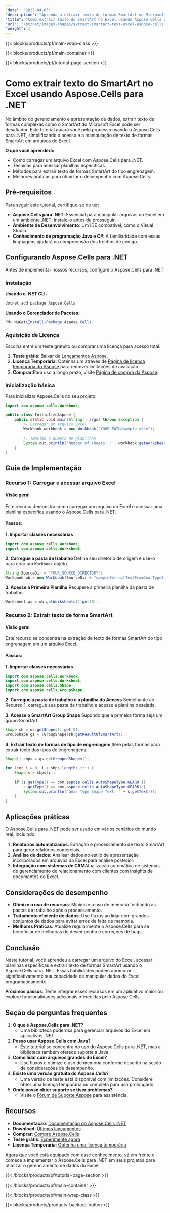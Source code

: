 ```yaml
---
"date": "2025-04-05"
"description": "Aprenda a extrair texto de formas SmartArt no Microsoft Excel programaticamente usando o Aspose.Cells para .NET. Este guia aborda o carregamento de arquivos, o acesso a planilhas e a otimização de desempenho."
"title": "Como extrair texto do SmartArt no Excel usando Aspose.Cells para .NET"
"url": "/pt/net/images-shapes/extract-smartart-text-excel-aspose-cells-net/"
"weight": 1
---
```


{{< blocks/products/pf/main-wrap-class >}}

{{< blocks/products/pf/main-container >}}

{{< blocks/products/pf/tutorial-page-section >}}


# Como extrair texto do SmartArt no Excel usando Aspose.Cells para .NET

No âmbito do gerenciamento e apresentação de dados, extrair texto de formas complexas como o SmartArt do Microsoft Excel pode ser desafiador. Este tutorial guiará você pelo processo usando o Aspose.Cells para .NET, simplificando o acesso e a manipulação de texto de formas SmartArt em arquivos do Excel.

**O que você aprenderá:**
- Como carregar um arquivo Excel com Aspose.Cells para .NET.
- Técnicas para acessar planilhas específicas.
- Métodos para extrair texto de formas SmartArt do tipo engrenagem.
- Melhores práticas para otimizar o desempenho com Aspose.Cells.

## Pré-requisitos

Para seguir este tutorial, certifique-se de ter:
- **Aspose.Cells para .NET**: Essencial para manipular arquivos do Excel em um ambiente .NET. Instale-o antes de prosseguir.
- **Ambiente de Desenvolvimento**: Um IDE compatível, como o Visual Studio.
- **Conhecimento de programação Java e C#**: A familiaridade com essas linguagens ajudará na compreensão dos trechos de código.

## Configurando Aspose.Cells para .NET
Antes de implementar nossos recursos, configure o Aspose.Cells para .NET:

### Instalação
**Usando o .NET CLI:**
```bash
dotnet add package Aspose.Cells
```
**Usando o Gerenciador de Pacotes:**
```powershell
PM> NuGet\Install-Package Aspose.Cells
```

### Aquisição de Licença
Escolha entre um teste gratuito ou comprar uma licença para acesso total:
1. **Teste grátis**: Baixar de [Lançamentos Aspose](https://releases.aspose.com/cells/net/).
2. **Licença Temporária**: Obtenha um através de [Página de licença temporária do Aspose](https://purchase.aspose.com/temporary-license/) para remover limitações de avaliação.
3. **Comprar**:Para uso a longo prazo, visite [Página de compra da Aspose](https://purchase.aspose.com/buy).

### Inicialização básica
Para inicializar Aspose.Cells no seu projeto:
```java
import com.aspose.cells.Workbook;

public class InitializeAspose {
    public static void main(String[] args) throws Exception {
        // Carregar um arquivo Excel
        Workbook workbook = new Workbook("YOUR_PATH/sample.xlsx");
        
        // Imprima o número de planilhas
        System.out.println("Number of sheets: " + workbook.getWorksheets().getCount());
    }
}
```

## Guia de Implementação

### Recurso 1: Carregar e acessar arquivo Excel

#### Visão geral
Este recurso demonstra como carregar um arquivo do Excel e acessar uma planilha específica usando o Aspose.Cells para .NET.

#### Passos:
**1. Importar classes necessárias**
```java
import com.aspose.cells.Workbook;
import com.aspose.cells.Worksheet;
```

**2. Carregue a pasta de trabalho**
Defina seu diretório de origem e use-o para criar um `Workbook` objeto.
```java
String SourceDir = "YOUR_SOURCE_DIRECTORY";
Workbook wb = new Workbook(SourceDir + "sampleExtractTextFromGearTypeSmartArtShape.xlsx");
```

**3. Acesse a Primeira Planilha**
Recupere a primeira planilha da pasta de trabalho:
```java
Worksheet ws = wb.getWorksheets().get(0);
```

### Recurso 2: Extrair texto de forma SmartArt

#### Visão geral
Este recurso se concentra na extração de texto de formas SmartArt do tipo engrenagem em um arquivo Excel.

#### Passos:
**1. Importar classes necessárias**
```java
import com.aspose.cells.Workbook;
import com.aspose.cells.Worksheet;
import com.aspose.cells.Shape;
import com.aspose.cells.GroupShape;
```

**2. Carregue a pasta de trabalho e a planilha do Access**
Semelhante ao Recurso 1, carregue sua pasta de trabalho e acesse a planilha desejada.

**3. Acesse o SmartArt Group Shape**
Supondo que a primeira forma seja um grupo SmartArt:
```java
Shape sh = ws.getShapes().get(0);
GroupShape gs = (GroupShape)sh.getResultOfSmartArt();
```

**4. Extrair texto de formas de tipo de engrenagem**
Itere pelas formas para extrair texto dos tipos de engrenagens:
```java
Shape[] shps = gs.getGroupedShapes();

for (int i = 0; i < shps.length; i++) {
    Shape s = shps[i];
    
    if (s.getType() == com.aspose.cells.AutoShapeType.GEAR9 || 
        s.getType() == com.aspose.cells.AutoShapeType.GEAR6) {
        System.out.println("Gear Type Shape Text: " + s.getText());
    }
}
```

## Aplicações práticas
O Aspose.Cells para .NET pode ser usado em vários cenários do mundo real, incluindo:
1. **Relatórios automatizados**: Extração e processamento de texto SmartArt para gerar relatórios comerciais.
2. **Análise de dados**: Analisar dados no estilo de apresentação incorporados em arquivos do Excel para análise posterior.
3. **Integração com sistemas de CRM**Atualização automática de sistemas de gerenciamento de relacionamento com clientes com insights de documentos do Excel.

## Considerações de desempenho
- **Otimize o uso de recursos**: Minimize o uso de memória fechando as pastas de trabalho após o processamento.
- **Tratamento eficiente de dados**: Use fluxos ao lidar com grandes conjuntos de dados para evitar erros de falta de memória.
- **Melhores Práticas**: Atualize regularmente o Aspose.Cells para se beneficiar de melhorias de desempenho e correções de bugs.

## Conclusão
Neste tutorial, você aprendeu a carregar um arquivo do Excel, acessar planilhas específicas e extrair texto de formas SmartArt usando o Aspose.Cells para .NET. Essas habilidades podem aprimorar significativamente sua capacidade de manipular dados do Excel programaticamente.

**Próximos passos**: Tente integrar esses recursos em um aplicativo maior ou explore funcionalidades adicionais oferecidas pelo Aspose.Cells.

## Seção de perguntas frequentes
1. **O que é Aspose.Cells para .NET?**
   - Uma biblioteca poderosa para gerenciar arquivos do Excel em aplicativos .NET.
2. **Posso usar Aspose.Cells com Java?**
   - Este tutorial se concentra no uso do Aspose.Cells para .NET, mas a biblioteca também oferece suporte a Java.
3. **Como lidar com arquivos grandes do Excel?**
   - Use fluxos e otimize o uso de memória conforme descrito na seção de considerações de desempenho.
4. **Existe uma versão gratuita do Aspose.Cells?**
   - Uma versão de teste está disponível com limitações. Considere obter uma licença temporária ou completa para uso prolongado.
5. **Onde posso obter suporte se tiver problemas?**
   - Visite o [Fórum de Suporte Aspose](https://forum.aspose.com/c/cells/9) para assistência.

## Recursos
- **Documentação**: [Documentação do Aspose.Cells .NET](https://reference.aspose.com/cells/net/)
- **Download**: [Últimos lançamentos](https://releases.aspose.com/cells/net/)
- **Comprar**: [Compre Aspose.Cells](https://purchase.aspose.com/buy)
- **Teste grátis**: [Experimente agora](https://releases.aspose.com/cells/net/)
- **Licença Temporária**: [Obtenha uma licença temporária](https://purchase.aspose.com/temporary-license/)

Agora que você está equipado com esse conhecimento, vá em frente e comece a implementar o Aspose.Cells para .NET em seus projetos para otimizar o gerenciamento de dados do Excel!

{{< /blocks/products/pf/tutorial-page-section >}}

{{< /blocks/products/pf/main-container >}}

{{< /blocks/products/pf/main-wrap-class >}}

{{< blocks/products/products-backtop-button >}}
